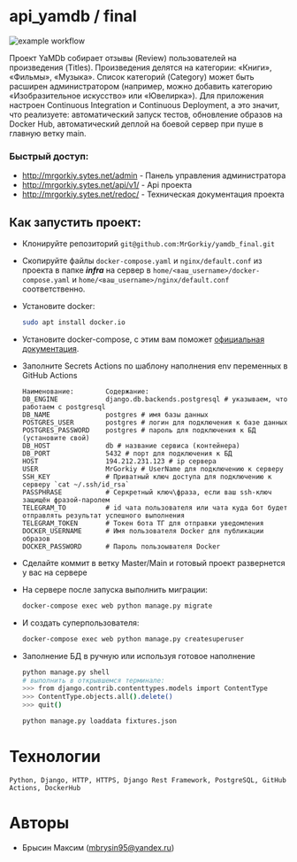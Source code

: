 # api_yamdb / final 
![example workflow](https://github.com/MrGorkiy/yamdb_final/actions/workflows/yamdb_workflow.yml/badge.svg)

Проект YaMDb собирает отзывы (Review) пользователей на произведения (Titles). Произведения делятся на категории: «Книги», «Фильмы», «Музыка». Список категорий (Category) может быть расширен администратором (например, можно добавить категорию «Изобразительное искусство» или «Ювелирка»).
Для приложения настроен Continuous Integration и Continuous Deployment, а это значит, что реализуете:
автоматический запуск тестов,
обновление образов на Docker Hub,
автоматический деплой на боевой сервер при пуше в главную ветку main.


### Быстрый доступ:
- http://mrgorkiy.sytes.net/admin - Панель управления администратора
- http://mrgorkiy.sytes.net/api/v1/ - Api проекта
- http://mrgorkiy.sytes.net/redoc/ - Техническая документация проекта


## Как запустить проект:
- Клонируйте репозиторий `git@github.com:MrGorkiy/yamdb_final.git`
- Скопируйте файлы `docker-compose.yaml` и `nginx/default.conf` из проекта в папке _**infra**_ на сервер в `home/<ваш_username>/docker-compose.yaml` и `home/<ваш_username>/nginx/default.conf` соответственно.
- Установите docker:
    ```bash
    sudo apt install docker.io 
    ```
- Установите docker-compose, с этим вам поможет [официальная документация](https://docs.docker.com/compose/install/).
- Заполните Secrets Actions по шаблону наполнения env переменных в GitHub Actions
    ```
    Наименование:        Содержание:
    DB_ENGINE            django.db.backends.postgresql # указываем, что работаем с postgresql
    DB_NAME              postgres # имя базы данных
    POSTGRES_USER        postgres # логин для подключения к базе данных
    POSTGRES_PASSWORD    postgres # пароль для подключения к БД (установите свой)
    DB_HOST              db # название сервиса (контейнера)
    DB_PORT              5432 # порт для подключения к БД 
    HOST                 194.212.231.123 # ip сервера
    USER                 MrGorkiy # UserName для подключению к серверу
    SSH_KEY              # Приватный ключ доступа для подключению к серверу `cat ~/.ssh/id_rsa`
    PASSPHRASE           # Серкретный ключ\фраза, если ваш ssh-ключ защищён фразой-паролем
    TELEGRAM_TO          # id чата пользователя или чата куда бот будет отправлять результат успешного выполнения
    TELEGRAM_TOKEN       # Токен бота ТГ для отправки уведомления
    DOCKER_USERNAME      # Имя пользователя Docker для публикации образов
    DOCKER_PASSWORD      # Пароль пользоывателя Docker
    ```
- Сделайте коммит в ветку Master/Main и готовый проект развернется у вас на сервере

- На сервере после запуска выполнить миграции:

    ```bash
    docker-compose exec web python manage.py migrate
    ```

- И создать суперпользователя:

    ```bash
    docker-compose exec web python manage.py createsuperuser
    ```

- Заполнение БД в ручную или используя готовое наполнение
    ```bash
    python manage.py shell  
    # выполнить в открывшемся терминале:
    >>> from django.contrib.contenttypes.models import ContentType
    >>> ContentType.objects.all().delete()
    >>> quit()
    
    python manage.py loaddata fixtures.json
    ```

# Технологии
```
Python, Django, HTTP, HTTPS, Django Rest Framework, PostgreSQL, GitHub Actions, DockerHub
```

# Авторы

- Брысин Максим (mbrysin95@yandex.ru)

